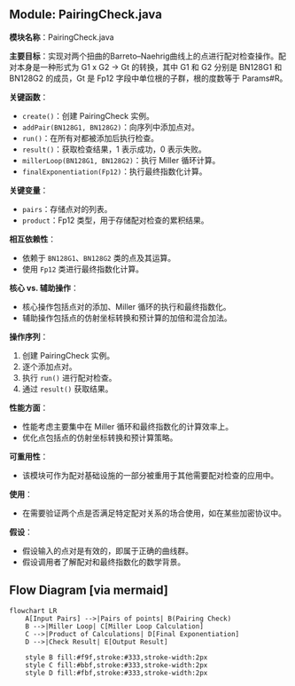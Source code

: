 ## Module: PairingCheck.java
**模块名称**：PairingCheck.java

**主要目标**：实现对两个扭曲的Barreto–Naehrig曲线上的点进行配对检查操作。配对本身是一种形式为 G1 x G2 -> Gt 的转换，其中 G1 和 G2 分别是 BN128G1 和 BN128G2 的成员，Gt 是 Fp12 字段中单位根的子群，根的度数等于 Params#R。

**关键函数**：
- `create()`：创建 PairingCheck 实例。
- `addPair(BN128G1, BN128G2)`：向序列中添加点对。
- `run()`：在所有对都被添加后执行检查。
- `result()`：获取检查结果，1 表示成功，0 表示失败。
- `millerLoop(BN128G1, BN128G2)`：执行 Miller 循环计算。
- `finalExponentiation(Fp12)`：执行最终指数化计算。

**关键变量**：
- `pairs`：存储点对的列表。
- `product`：Fp12 类型，用于存储配对检查的累积结果。

**相互依赖性**：
- 依赖于 `BN128G1`、`BN128G2` 类的点及其运算。
- 使用 `Fp12` 类进行最终指数化计算。

**核心 vs. 辅助操作**：
- 核心操作包括点对的添加、Miller 循环的执行和最终指数化。
- 辅助操作包括点的仿射坐标转换和预计算的加倍和混合加法。

**操作序列**：
1. 创建 PairingCheck 实例。
2. 逐个添加点对。
3. 执行 `run()` 进行配对检查。
4. 通过 `result()` 获取结果。

**性能方面**：
- 性能考虑主要集中在 Miller 循环和最终指数化的计算效率上。
- 优化点包括点的仿射坐标转换和预计算策略。

**可重用性**：
- 该模块可作为配对基础设施的一部分被重用于其他需要配对检查的应用中。

**使用**：
- 在需要验证两个点是否满足特定配对关系的场合使用，如在某些加密协议中。

**假设**：
- 假设输入的点对是有效的，即属于正确的曲线群。
- 假设调用者了解配对和最终指数化的数学背景。
## Flow Diagram [via mermaid]
```mermaid
flowchart LR
    A[Input Pairs] -->|Pairs of points| B(Pairing Check)
    B -->|Miller Loop| C[Miller Loop Calculation]
    C -->|Product of Calculations| D[Final Exponentiation]
    D -->|Check Result| E[Output Result]
    
    style B fill:#f9f,stroke:#333,stroke-width:2px
    style C fill:#bbf,stroke:#333,stroke-width:2px
    style D fill:#fbf,stroke:#333,stroke-width:2px
```
